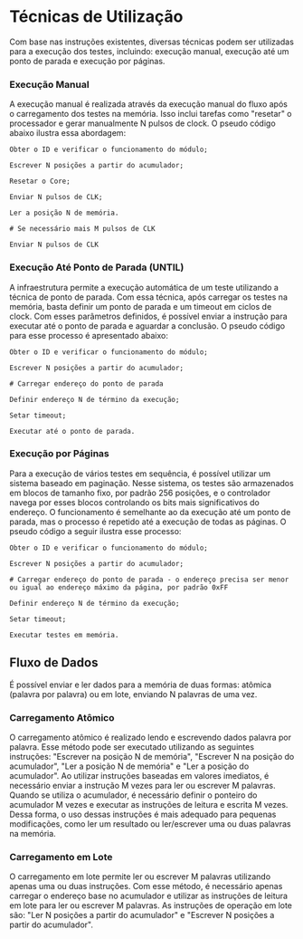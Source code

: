 # Técnicas de Utilização

Com base nas instruções existentes, diversas técnicas podem ser utilizadas para a execução dos testes, incluindo: execução manual, execução até um ponto de parada e execução por páginas.

### Execução Manual

A execução manual é realizada através da execução manual do fluxo após o carregamento dos testes na memória. Isso inclui tarefas como "resetar" o processador e gerar manualmente N pulsos de clock. O pseudo código abaixo ilustra essa abordagem:

```pseudo
Obter o ID e verificar o funcionamento do módulo;

Escrever N posições a partir do acumulador;

Resetar o Core;

Enviar N pulsos de CLK;

Ler a posição N de memória.

# Se necessário mais M pulsos de CLK

Enviar N pulsos de CLK
```

### Execução Até Ponto de Parada (UNTIL)

A infraestrutura permite a execução automática de um teste utilizando a técnica de ponto de parada. Com essa técnica, após carregar os testes na memória, basta definir um ponto de parada e um timeout em ciclos de clock. Com esses parâmetros definidos, é possível enviar a instrução para executar até o ponto de parada e aguardar a conclusão. O pseudo código para esse processo é apresentado abaixo:

```pseudo
Obter o ID e verificar o funcionamento do módulo;

Escrever N posições a partir do acumulador;

# Carregar endereço do ponto de parada

Definir endereço N de término da execução;

Setar timeout;

Executar até o ponto de parada.
```

### Execução por Páginas

Para a execução de vários testes em sequência, é possível utilizar um sistema baseado em paginação. Nesse sistema, os testes são armazenados em blocos de tamanho fixo, por padrão 256 posições, e o controlador navega por esses blocos controlando os bits mais significativos do endereço. O funcionamento é semelhante ao da execução até um ponto de parada, mas o processo é repetido até a execução de todas as páginas. O pseudo código a seguir ilustra esse processo:

```pseudo
Obter o ID e verificar o funcionamento do módulo;

Escrever N posições a partir do acumulador;

# Carregar endereço do ponto de parada - o endereço precisa ser menor ou igual ao endereço máximo da página, por padrão 0xFF

Definir endereço N de término da execução;

Setar timeout;

Executar testes em memória.
```

## Fluxo de Dados

É possível enviar e ler dados para a memória de duas formas: atômica (palavra por palavra) ou em lote, enviando N palavras de uma vez.

### Carregamento Atômico

O carregamento atômico é realizado lendo e escrevendo dados palavra por palavra. Esse método pode ser executado utilizando as seguintes instruções: "Escrever na posição N de memória", "Escrever N na posição do acumulador", "Ler a posição N de memória" e "Ler a posição do acumulador". Ao utilizar instruções baseadas em valores imediatos, é necessário enviar a instrução M vezes para ler ou escrever M palavras. Quando se utiliza o acumulador, é necessário definir o ponteiro do acumulador M vezes e executar as instruções de leitura e escrita M vezes. Dessa forma, o uso dessas instruções é mais adequado para pequenas modificações, como ler um resultado ou ler/escrever uma ou duas palavras na memória.

### Carregamento em Lote

O carregamento em lote permite ler ou escrever M palavras utilizando apenas uma ou duas instruções. Com esse método, é necessário apenas carregar o endereço base no acumulador e utilizar as instruções de leitura em lote para ler ou escrever M palavras. As instruções de operação em lote são: "Ler N posições a partir do acumulador" e "Escrever N posições a partir do acumulador".